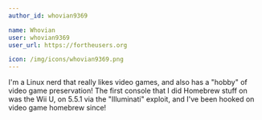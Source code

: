 ```yaml
---
author_id: whovian9369

name: Whovian
user: whovian9369
user_url: https://fortheusers.org

icon: /img/icons/whovian9369.png
---
```


I'm a Linux nerd that really likes video games, and also has a "hobby" of video game preservation!
The first console that I did Homebrew stuff on was the Wii U, on 5.5.1 via the "Illuminati" exploit, and I've been hooked on video game homebrew since!
